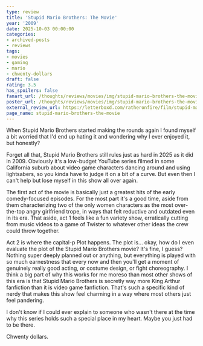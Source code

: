 ```yaml
---
type: review
title: 'Stupid Mario Brothers: The Movie'
year: '2009'
date: 2025-10-03 00:00:00
categories:
- archived-posts
- reviews
tags:
- movies
- gaming
- mario
- chwenty-dollars
draft: false
rating: 3.5
has_spoilers: false
fanart_url: /thoughts/reviews/movies/img/stupid-mario-brothers-the-movie_fanart.png
poster_url: /thoughts/reviews/movies/img/stupid-mario-brothers-the-movie_poster.png
external_review_url: https://letterboxd.com/ratheronfire/film/stupid-mario-brothers-the-movie/
page_name: stupid-mario-brothers-the-movie
---
```



When Stupid Mario Brothers started making the rounds again I found myself a bit worried that I'd end up hating it and wondering why I ever enjoyed it, but honestly?

Forget all that, Stupid Mario Brothers still rules just as hard in 2025 as it did in 2009. Obviously it's a low-budget YouTube series filmed in some California suburb about video game characters dancing around and using lightsabers, so you kinda have to judge it on a bit of a curve. But even then I can't help but lose myself in this show all over again.

The first act of the movie is basically just a greatest hits of the early comedy-focused episodes. For the most part it's a good time, aside from them characterizing two of the only women characters as the most over-the-top angry girlfriend trope, in ways that felt reductive and outdated even in its era. That aside, act 1 feels like a fun variety show, erratically cutting from music videos to a game of Twister to whatever other ideas the crew could throw together.

Act 2 is where the capital-p Plot happens. The plot is... okay, how do I even evaluate the plot of the Stupid Mario Brothers movie? It's fine, I guess? Nothing super deeply planned out or anything, but everything is played with so much earnestness that every now and then you'll get a moment of genuinely really good acting, or costume design, or fight choreography. I think a big part of why this works for me moreso than most other shows of this era is that Stupid Mario Brothers is secretly way more King Arthur fanfiction than it is video game fanfiction. That's such a specific kind of nerdy that makes this show feel charming in a way where most others just feel pandering.

I don't know if I could ever explain to someone who wasn't there at the time why this series holds such a special place in my heart. Maybe you just had to be there.

Chwenty dollars.


